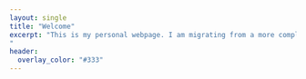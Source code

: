 ```yaml
---
layout: single
title: "Welcome"
excerpt: "This is my personal webpage. I am migrating from a more complex jekyll theme in order to make maintenance simpler.
"
header:
  overlay_color: "#333"
---
```







